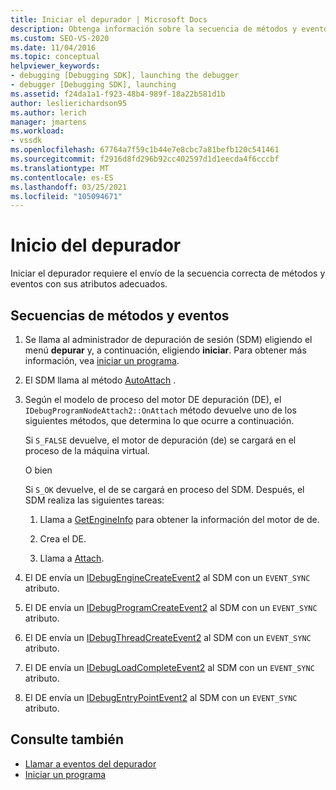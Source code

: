 ```yaml
---
title: Iniciar el depurador | Microsoft Docs
description: Obtenga información sobre la secuencia de métodos y eventos con los atributos adecuados necesarios para iniciar el depurador.
ms.custom: SEO-VS-2020
ms.date: 11/04/2016
ms.topic: conceptual
helpviewer_keywords:
- debugging [Debugging SDK], launching the debugger
- debugger [Debugging SDK], launching
ms.assetid: f24da1a1-f923-48b4-989f-18a22b581d1b
author: leslierichardson95
ms.author: lerich
manager: jmartens
ms.workload:
- vssdk
ms.openlocfilehash: 67764a7f59c1b44e7e8cbc7a81befb120c541461
ms.sourcegitcommit: f2916d8fd296b92cc402597d1d1eecda4f6cccbf
ms.translationtype: MT
ms.contentlocale: es-ES
ms.lasthandoff: 03/25/2021
ms.locfileid: "105094671"
---
```

# <a name="launch-the-debugger"></a>Inicio del depurador
Iniciar el depurador requiere el envío de la secuencia correcta de métodos y eventos con sus atributos adecuados.

## <a name="sequences-of-methods-and-events"></a>Secuencias de métodos y eventos

1. Se llama al administrador de depuración de sesión (SDM) eligiendo el menú **depurar** y, a continuación, eligiendo **iniciar**. Para obtener más información, vea [iniciar un programa](../../extensibility/debugger/launching-a-program.md).

2. El SDM llama al método [AutoAttach](../../extensibility/debugger/reference/idebugprogramnodeattach2-onattach.md) .

3. Según el modelo de proceso del motor DE depuración (DE), el `IDebugProgramNodeAttach2::OnAttach` método devuelve uno de los siguientes métodos, que determina lo que ocurre a continuación.

     Si `S_FALSE` devuelve, el motor de depuración (de) se cargará en el proceso de la máquina virtual.

     O bien

     Si `S_OK` devuelve, el de se cargará en proceso del SDM. Después, el SDM realiza las siguientes tareas:

    1. Llama a [GetEngineInfo](../../extensibility/debugger/reference/idebugprogramnode2-getengineinfo.md) para obtener la información del motor de de.

    2. Crea el DE.

    3. Llama a [Attach](../../extensibility/debugger/reference/idebugengine2-attach.md).

4. El DE envía un [IDebugEngineCreateEvent2](../../extensibility/debugger/reference/idebugenginecreateevent2.md) al SDM con un `EVENT_SYNC` atributo.

5. El DE envía un [IDebugProgramCreateEvent2](../../extensibility/debugger/reference/idebugprogramcreateevent2.md) al SDM con un `EVENT_SYNC` atributo.

6. El DE envía un [IDebugThreadCreateEvent2](../../extensibility/debugger/reference/idebugthreadcreateevent2.md) al SDM con un `EVENT_SYNC` atributo.

7. El DE envía un [IDebugLoadCompleteEvent2](../../extensibility/debugger/reference/idebugloadcompleteevent2.md) al SDM con un `EVENT_SYNC` atributo.

8. El DE envía un [IDebugEntryPointEvent2](../../extensibility/debugger/reference/idebugentrypointevent2.md) al SDM con un `EVENT_SYNC` atributo.

## <a name="see-also"></a>Consulte también
- [Llamar a eventos del depurador](../../extensibility/debugger/calling-debugger-events.md)
- [Iniciar un programa](../../extensibility/debugger/launching-a-program.md)
